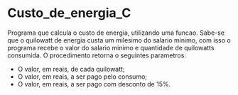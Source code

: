 # Custo_de_energia_C

Programa que calcula o custo de energia, utilizando uma funcao. Sabe-se que o quilowatt de energia custa um milesimo do salario minimo, com isso o programa recebe o valor do salario minimo e quantidade de quilowatts consumida. O procedimento retorna o seguintes parametros:

  - O valor, em reais, de cada quilowatt;
  - O valor, em reais, a ser pago pelo consumo;
  - O valor, em reais, a ser pago com desconto de 15%.
